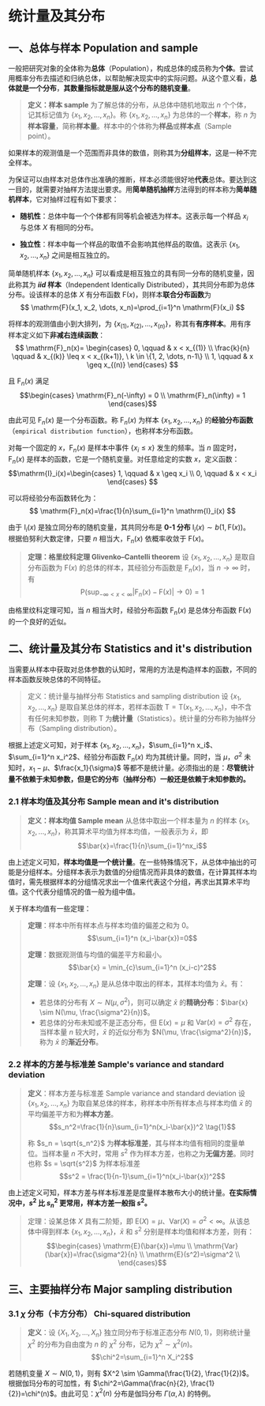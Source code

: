 <!-- @import "../../引用/my-style.less" -->

# 统计量及其分布

## 一、总体与样本 Population and sample

一般把研究对象的全体称为**总体**（Population），构成总体的成员称为**个体**。尝试用概率分布去描述和归纳总体，以帮助解决现实中的实际问题。从这个意义看，**总体就是一个分布**，**其数量指标就是服从这个分布的随机变量**。

> **定义：样本 sample**
> 为了解总体的分布，从总体中随机地取出 $n$ 个个体，记其标记值为 $\{x_1, x_2, \dots, x_n\}$。称 $\{x_1, x_2, \dots, x_n\}$ 为总体的一个**样本**，称 $n$ 为**样本容量**，简称**样本量**。样本中的个体称为**样品**或**样本点**（Sample point）。

如果样本的观测值是一个范围而非具体的数值，则称其为**分组样本**，这是一种不完全样本。

为保证可以由样本对总体作出准确的推断，样本必须能很好地**代表**总体。要达到这一目的，就需要对抽样方法提出要求。用**简单随机抽样**方法得到的样本称为**简单随机样本**，它对抽样过程有如下要求：

- **随机性**：总体中每一个个体都有同等机会被选为样本。这表示每一个样品 $x_i$ 与总体 $X$ 有相同的分布。

- **独立性**：样本中每一个样品的取值不会影响其他样品的取值。这表示 $\{x_1, x_2, \dots, x_n\}$ 之间是相互独立的。

简单随机样本 $\{x_1, x_2, \dots, x_n\}$ 可以看成是相互独立的具有同一分布的随机变量，因此称其为 ***iid* 样本**（Independent Identically Distributed），其共同分布即为总体分布。设该样本的总体 $X$ 有分布函数 $\mathrm{F}(x)$，则样本**联合分布函数**为
$$
\mathrm{F}(x_1, x_2, \dots, x_n)=\prod_{i=1}^n \mathrm{F}(x_i)
$$

将样本的观测值由小到大排列，为 $\{x_{(1)}, x_{(2)}, \dots, x_{(n)}\}$，称其有**有序样本**。用有序样本定义如下**非减右连续函数**：
$$
\mathrm{F}_n(x)=
\begin{cases}
    0, \qquad          & x < x_{(1)} \\
    \frac{k}{n} \qquad & x_{(k)} \leq x < x_{(k+1)}, \ k \in \{1, 2, \dots, n-1\} \\
    1, \qquad          & x \geq x_{(n)}
\end{cases}
$$

且 $\mathrm{F}_n(x)$ 满足
$$\begin{cases}
    \mathrm{F}_n(-\infty) = 0 \\
    \mathrm{F}_n(\infty) = 1
\end{cases}$$

由此可见 $\mathrm{F}_n(x)$ 是一个分布函数。称 $\mathrm{F}_n(x)$ 为样本 $\{x_1, x_2, \dots, x_n\}$ 的**经验分布函数**（`empirical distribution function`），也称样本分布函数。

对每一个固定的 $x$，$\mathrm{F}_n(x)$ 是样本中事件 $\{x_i \leq x\}$ 发生的频率。当 $n$ 固定时，$\mathrm{F}_n(x)$ 是样本的函数，它是一个随机变量。对任意给定的实数 $x$，定义函数：
$$\mathrm{I}_i(x)=\begin{cases}
    1, \qquad & x \geq x_i \\
    0, \qquad & x < x_i
\end{cases}
$$

可以将经验分布函数转化为：
$$
\mathrm{F}_n(x)=\frac{1}{n}\sum_{i=1}^n \mathrm{I}_i(x)
$$

由于 $\mathrm{I}_i(x)$ 是独立同分布的随机变量，其共同分布是 **0-1 分布** $\mathrm{I}_i(x) \sim b(1, \mathrm{F}(x))$。根据伯努利大数定律，只要 $n$ 相当大，$\mathrm{F}_n(x)$ 依概率收敛于 $\mathrm{F}(x)$。

> **定理：格里纹科定理 Glivenko–Cantelli theorem**
> 设 $\{x_1, x_2, \dots, x_n\}$ 是取自分布函数为 $\mathrm{F}(x)$ 的总体的样本，其经验分布函数是 $\mathrm{F}_n(x)$，当 $n \rightarrow \infty$ 时，有
> $$
> \mathrm{P}\left(
> \sup_{-\infty <x <\infty} |\mathrm{F}_n(x) - \mathrm{F}(x)| \rightarrow 0
> \right) = 1
> $$

由格里纹科定理可知，当 $n$ 相当大时，经验分布函数 $\mathrm{F}_n(x)$ 是总体分布函数 $\mathrm{F}(x)$ 的一个良好的近似。

## 二、统计量及其分布 Statistics and it's distribution

当需要从样本中获取对总体参数的认知时，常用的方法是构造样本的函数，不同的样本函数反映总体的不同特征。

> 定义：统计量与抽样分布 Statistics and sampling distribution
> 设 $\{x_1, x_2, \dots, x_n\}$ 是取自某总体的样本，若样本函数 $\mathrm{T}=\mathrm{T}(x_1, x_2, \dots, x_n)$，中不含有任何未知参数，则称 $\mathrm{T}$ 为**统计量**（Statistics）。统计量的分布称为抽样分布（Sampling distribution）。

根据上述定义可知，对于样本 $\{x_1, x_2, \dots, x_n\}$，$\sum_{i=1}^n x_i$、$\sum_{i=1}^n x_i^2$、经验分布函数 $\mathrm{F}_n(x)$ 均为其统计量。同时，当 $\mu$，$\sigma^2$ 未知时，$x_1-\mu$、$\frac{x_1}{\sigma}$ 等都不是统计量。必须指出的是：**尽管统计量不依赖于未知参数，但是它的分布（抽样分布）一般还是依赖于未知参数的。**

### 2.1 样本均值及其分布 Sample mean and it's distribution

> **定义：样本均值 Sample mean**
> 从总体中取出一个样本量为 $n$ 的样本 $\{x_1, x_2, \dots, x_n\}$，称其算术平均值为样本均值，一般表示为 $\bar{x}$，即
> $$\bar{x}=\frac{1}{n}\sum_{i=1}^nx_i$$

由上述定义可知，**样本均值是一个统计量**。在一些特殊情况下，从总体中抽出的可能是分组样本。分组样本表示为数值的分组情况而非具体的数值，在计算其样本均值时，需先根据样本的分组情况求出一个值来代表这个分组，再求出其算术平均值。这个代表分组情况的值一般为组中值。

关于样本均值有一些定理：

> **定理**：样本中所有样本点与样本均值的偏差之和为 0。
> $$\sum_{i=1}^n (x_i-\bar{x})=0$$
>
> **定理**：数据观测值与均值的偏差平方和最小。
> $$\bar{x} = \min_{c}\sum_{i=1}^n (x_i-c)^2$$
>
> **定理**：设 $\{x_1, x_2, \dots, x_n\}$ 是从总体中取出的样本，其样本均值为 $\bar{x}$。有：
> - 若总体的分布有 $X \sim N(\mu,\sigma^2)$，则可以确定 $\bar{x}$ 的**精确分布**：$\bar{x} \sim N(\mu, \frac{\sigma^2}{n})$。
> - 若总体的分布未知或不是正态分布，但 $\mathrm{E}(x)=\mu$ 和 $\mathrm{Var}(x)=\sigma^2$ 存在，当样本量 $n$ 较大时，$\bar{x}$ 的近似分布为 $N(\mu, \frac{\sigma^2}{n})$，称为 $\bar{x}$ 的**渐近分布**。

### 2.2 样本的方差与标准差 Sample's variance and standard deviation

> **定义**：样本方差与标准差 Sample variance and standard deviation
> 设 $\{x_1, x_2, \dots, x_n\}$ 为取自某总体的样本，称样本中所有样本点与样本均值 $\bar{x}$ 的平均偏差平方和为**样本方差**。
> $$s_n^2=\frac{1}{n}\sum_{i=1}^n(x_i-\bar{x})^2 \tag{1}$$
>
> 称 $s_n = \sqrt{s_n^2}$ 为**样本标准差**，其与样本均值有相同的度量单位。当样本量 $n$ 不大时，常用 $s^2$ 作为样本方差，也称之为**无偏方差**。同时也称 $s = \sqrt{s^2}$ 为样本标准差
> $$s^2 = \frac{1}{n-1}\sum_{i=1}^n(x_i-\bar{x})^2$$

由上述定义可知，样本方差与样本标准差是度量样本散布大小的统计量。**在实际情况中，$s^2$ 比 $s_n^2$ 更常用，样本方差一般指 $s^2$。**

> 定理：设某总体 $X$ 具有二阶矩，即 $\mathrm{E}(X)=\mu$、$\mathrm{Var}(X)=\sigma^2<\infty$。从该总体中得到样本 $\{x_1, x_2, \dots, x_n\}$，$\bar{x}$ 和 $s^2$ 分别是样本均值和样本方差，则有：
> $$\begin{cases}
> \mathrm{E}(\bar{x})=\mu \\
> \mathrm{Var}(\bar{x})=\frac{\sigma^2}{n} \\
> \mathrm{E}(s^2)=\sigma^2 \\
> \end{cases}$$

## 三、主要抽样分布 Major sampling distribution

### 3.1 $\chi$ 分布（卡方分布） Chi-squared distribution

> **定义**：设 $\{X_1, X_2, \dots, X_n\}$ 独立同分布于标准正态分布 $N(0,1)$，则称统计量 $\chi^2$ 的分布为自由度为 $n$ 的 $\chi^2$ 分布，记为 $\chi^2 \sim \chi^2(n)$。
> $$\chi^2=\sum_{i=1}^n X_i^2$$

若随机变量 $X \sim N(0,1)$，则有 $X^2 \sim \Gamma(\frac{1}{2}, \frac{1}{2})$。根据伽玛分布的可加性，有 $\chi^2=\Gamma(\frac{n}{2}, \frac{1}{2})=\chi^(n)$。由此可见：$\chi^2(n)$ 分布是伽玛分布 $\Gamma(\alpha, \lambda)$ 的特例。


